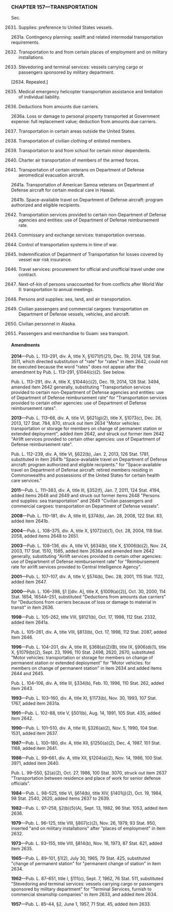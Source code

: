 ### **CHAPTER 157—TRANSPORTATION** ###

Sec.

2631. Supplies: preference to United States vessels.

2631a. Contingency planning: sealift and related intermodal transportation requirements.

2632. Transportation to and from certain places of employment and on military installations.

2633. Stevedoring and terminal services: vessels carrying cargo or passengers sponsored by military department.

[2634. Repealed.]

2635. Medical emergency helicopter transportation assistance and limitation of individual liability.

2636. Deductions from amounts due carriers.

2636a. Loss or damage to personal property transported at Government expense: full replacement value; deduction from amounts due carriers.

2637. Transportation in certain areas outside the United States.

2638. Transportation of civilian clothing of enlisted members.

2639. Transportation to and from school for certain minor dependents.

2640. Charter air transportation of members of the armed forces.

2641. Transportation of certain veterans on Department of Defense aeromedical evacuation aircraft.

2641a. Transportation of American Samoa veterans on Department of Defense aircraft for certain medical care in Hawaii.

2641b. Space-available travel on Department of Defense aircraft: program authorized and eligible recipients.

2642. Transportation services provided to certain non-Department of Defense agencies and entities: use of Department of Defense reimbursement rate.

2643. Commissary and exchange services: transportation overseas.

2644. Control of transportation systems in time of war.

2645. Indemnification of Department of Transportation for losses covered by vessel war risk insurance.

2646. Travel services: procurement for official and unofficial travel under one contract.

2647. Next-of-kin of persons unaccounted for from conflicts after World War II: transportation to annual meetings.

2648. Persons and supplies: sea, land, and air transportation.

2649. Civilian passengers and commercial cargoes: transportation on Department of Defense vessels, vehicles, and aircraft.

2650. Civilian personnel in Alaska.

2651. Passengers and merchandise to Guam: sea transport.

#### Amendments ####

**2014**—Pub. L. 113–291, div. A, title X, §1071(f)(21), Dec. 19, 2014, 128 Stat. 3511, which directed substitution of "rate" for "rates" in item 2642, could not be executed because the word "rates" does not appear after the amendment by Pub. L. 113–291, §1044(c)(2). See below.

Pub. L. 113–291, div. A, title X, §1044(c)(2), Dec. 19, 2014, 128 Stat. 3494, amended item 2642 generally, substituting "Transportation services provided to certain non-Department of Defense agencies and entities: use of Department of Defense reimbursement rate" for "Transportation services provided to certain other agencies: use of Department of Defense reimbursement rates".

**2013**—Pub. L. 113–66, div. A, title VI, §621(g)(2), title X, §1073(c), Dec. 26, 2013, 127 Stat. 784, 870, struck out item 2634 "Motor vehicles: transportation or storage for members on change of permanent station or extended deployment", added item 2642, and struck out former item 2642 "Airlift services provided to certain other agencies: use of Department of Defense reimbursement rate".

Pub. L. 112–239, div. A, title VI, §622(b), Jan. 2, 2013, 126 Stat. 1781, substituted in item 2641b "Space-available travel on Department of Defense aircraft: program authorized and eligible recipients." for "Space-available travel on Department of Defense aircraft: retired members residing in Commonwealths and possessions of the United States for certain health care services."

**2011**—Pub. L. 111–383, div. A, title III, §352(f), Jan. 7, 2011, 124 Stat. 4194, added items 2648 and 2649 and struck out former items 2648 "Persons and supplies: sea transportation" and 2649 "Civilian passengers and commercial cargoes: transportation on Department of Defense vessels".

**2008**—Pub. L. 110–181, div. A, title III, §374(b), Jan. 28, 2008, 122 Stat. 83, added item 2641b.

**2004**—Pub. L. 108–375, div. A, title X, §1072(d)(1), Oct. 28, 2004, 118 Stat. 2058, added items 2648 to 2651.

**2003**—Pub. L. 108–136, div. A, title VI, §634(b), title X, §1006(b)(2), Nov. 24, 2003, 117 Stat. 1510, 1585, added item 2636a and amended item 2642 generally, substituting "Airlift services provided to certain other agencies: use of Department of Defense reimbursement rate" for "Reimbursement rate for airlift services provided to Central Intelligence Agency".

**2001**—Pub. L. 107–107, div. A, title V, §574(b), Dec. 28, 2001, 115 Stat. 1122, added item 2647.

**2000**—Pub. L. 106–398, §1 [[div. A], title X, §1009(a)(2)], Oct. 30, 2000, 114 Stat. 1654, 1654A–251, substituted "Deductions from amounts due carriers" for "Deductions from carriers because of loss or damage to material in transit" in item 2636.

**1998**—Pub. L. 105–262, title VIII, §8121(b), Oct. 17, 1998, 112 Stat. 2332, added item 2641a.

Pub. L. 105–261, div. A, title VIII, §813(b), Oct. 17, 1998, 112 Stat. 2087, added item 2646.

**1996**—Pub. L. 104–201, div. A, title III, §368(a)(2)(B), title IX, §906(d)(1), title X, §1079(b)(2), Sept. 23, 1996, 110 Stat. 2498, 2620, 2670, substituted "Motor vehicles: transportation or storage for members on change of permanent station or extended deployment" for "Motor vehicles: for members on change of permanent station" in item 2634 and added items 2644 and 2645.

Pub. L. 104–106, div. A, title III, §334(b), Feb. 10, 1996, 110 Stat. 262, added item 2643.

**1993**—Pub. L. 103–160, div. A, title XI, §1173(b), Nov. 30, 1993, 107 Stat. 1767, added item 2631a.

**1991**—Pub. L. 102–88, title V, §501(b), Aug. 14, 1991, 105 Stat. 435, added item 2642.

**1990**—Pub. L. 101–510, div. A, title III, §326(a)(2), Nov. 5, 1990, 104 Stat. 1531, added item 2637.

**1987**—Pub. L. 100–180, div. A, title XII, §1250(a)(2), Dec. 4, 1987, 101 Stat. 1168, added item 2641.

**1986**—Pub. L. 99–661, div. A, title XII, §1204(a)(2), Nov. 14, 1986, 100 Stat. 3971, added item 2640.

Pub. L. 99–550, §2(a)(2), Oct. 27, 1986, 100 Stat. 3070, struck out item 2637 "Transportation between residence and place of work for senior defense officials".

**1984**—Pub. L. 98–525, title VI, §614(b), title XIV, §1401(j)(2), Oct. 19, 1984, 98 Stat. 2540, 2620, added items 2637 to 2639.

**1982**—Pub. L. 97–258, §2(b)(5)(A), Sept. 13, 1982, 96 Stat. 1053, added item 2636.

**1979**—Pub. L. 96–125, title VIII, §807(c)(2), Nov. 26, 1979, 93 Stat. 950, inserted "and on military installations" after "places of employment" in item 2632.

**1973**—Pub. L. 93–155, title VIII, §814(b), Nov. 16, 1973, 87 Stat. 621, added item 2635.

**1965**—Pub. L. 89–101, §1(2), July 30, 1965, 79 Stat. 425, substituted "change of permanent station" for "permanent change of station" in item 2634.

**1962**—Pub. L. 87–651, title I, §111(c), Sept. 7, 1962, 76 Stat. 511, substituted "Stevedoring and terminal services: vessels carrying cargo or passengers sponsored by military department" for "Terminal Services, furnish to commercial steamship companies" in item 2633, and added item 2634.

**1957**—Pub. L. 85–44, §2, June 1, 1957, 71 Stat. 45, added item 2633.